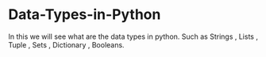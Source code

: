 # Data-Types-in-Python
In this we will see what are the data types in python.
Such as Strings , Lists , Tuple , Sets , Dictionary , Booleans.

